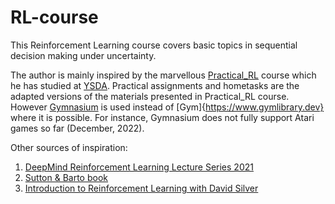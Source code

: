 # RL-course

This Reinforcement Learning course covers basic topics in sequential decision making under uncertainty.

The author is mainly inspired by the marvellous [Practical_RL](https://github.com/yandexdataschool/Practical_RL) course which he has studied at [YSDA](https://academy.yandex.com/dataschool/). 
Practical assignments and hometasks are the adapted versions of the materials presented in Practical_RL course. However
[Gymnasium](https://gymnasium.farama.org) is used instead of [Gym]{https://www.gymlibrary.dev} where it is possible. For instance, Gymnasium does not fully support Atari games so far (December, 2022).

Other sources of inspiration:

1. [DeepMind Reinforcement Learning Lecture Series 2021](https://www.deepmind.com/learning-resources/reinforcement-learning-lecture-series-2021)
2. [Sutton & Barto book](http://www.incompleteideas.net/book/the-book-2nd.html)
3. [Introduction to Reinforcement Learning with David Silver](https://www.deepmind.com/learning-resources/introduction-to-reinforcement-learning-with-david-silver)
